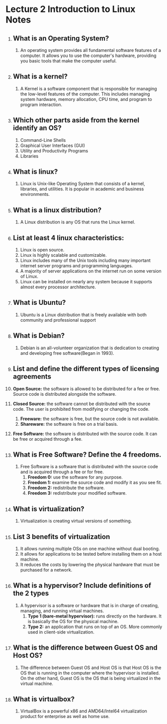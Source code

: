 # Lecture 2 Introduction to Linux Notes

1. ## What is an Operating System?
   1. An operating system provides all fundamental software features of a computer. It allows you to use the computer's hardware, providing you basic tools that make the computer useful.

2. ## What is a kernel?
   1. A Kernel is a software component that is responsible for managing the low-level features of the computer. This includes managing system hardware, memory allocation, CPU time, and program to program interaction.

3. ## Which other parts aside from the kernel identify an OS?
   1. Command-Line Shells
   2. Graphical User Interfaces (GUI)
   3. Utility and Productivity Programs
   4. Libraries

4. ## What is linux?
   1. Linux is  Unix-like Operating System that consists of a kernel, libraries, and utilities. It is popular in academic and business environments.

5. ## What is a linux distribution?
   1. A Linux distribution is any OS that runs the Linux kernel.

6. ## List at least 4 linux characteristics:
   1. Linux is open source.
   2. Linux is highly scalable and customizable.
   3. Linux includes many of the Unix tools including many important internet server programs and programming languages.
   4. A majority of server applications on the internet run on some version of Linux.
   5. Linux can be installed on nearly any system because it supports almost every processor architecture.

7. ## What is Ubuntu?
   1. Ubuntu is a Linux distribution that is freely available with both community and professional support

8. ## What is Debian?
   1. Debian is an all-volunteer organization that is dedication to creating and developing free software(Began in 1993).

9.  ## List and define the different types of licensing agreements
   1.  **Open Source:** the software is allowed to be distributed for a fee or free. Source code is distributed alongside the software.
   2.  **Closed Source:** the software cannot be distributed with the source code. The user is prohibited from modifying or changing the code.
       1.  **Freeware:** the software is free, but the source code is not available.
       2.  **Shareware:** the software is free on a trial basis.
   3. **Free Software:** the software is distributed with the source code. It can be free or acquired through a fee.

10. ## What is Free Software? Define the 4 freedoms.
    1.  Free Software is a software that is distributed with the source code and is acquired through a fee or for free.
        1.  **Freedom 0:** use the software for any purpose.
        2.  **Freedom 1:** examine the source code and modify it as you see fit.
        3.  **Freedom 2:** redistribute the software.
        4.  **Freedom 3:** redistribute your modified software.

11. ## What is virtualization?
    1.  Virtualization is creating virtual versions of something.

12. ## List 3 benefits of virtualization
    1.  It allows running multiple OSs on one machine without dual booting.
    2.  It allows for applications to be tested before installing them on a host machine.
    3.  It reduces the costs by lowering the physical hardware that must be purchased for a network.

13. ## What is a hypervisor? Include definitions of the 2 types
    1.  A hypervisor is a software or hardware that is in charge of creating, managing, and running virtual machines.
        1.  **Type 1 (bare-metal hypervisor):** runs directly on the hardware. It is basically the OS for the physical machine.
        2.  **Type 2:** an application that runs on top of an OS. More commonly used in client-side virtualization.

14. ## What is the difference between Guest OS and Host OS?
    1.    The difference between Guest OS and Host OS is that Host OS is the OS that is running in the computer where the hypervisor is installed. On the other hand, Guest OS is the OS that is being virtualized in the virtual machine.

15. ## What is virtualbox?
    1.  VirtualBox is a powerful x86 and AMD64/Intel64 virtualization product for enterprise as well as home use.